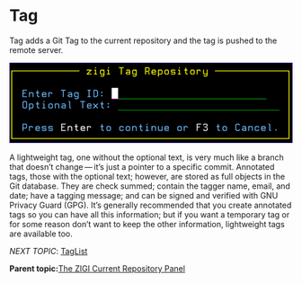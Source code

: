 # Tag

Tag adds a Git Tag to the current repository and the tag is pushed to the remote server.

![](media/g_tag.png)

A lightweight tag, one without the optional text, is very much like a branch that doesn’t change — it’s just a pointer to a specific commit. Annotated tags, those with the optional text; however, are stored as full objects in the Git database. They are check summed; contain the tagger name, email, and date; have a tagging message; and can be signed and verified with GNU Privacy Guard \(GPG\). It’s generally recommended that you create annotated tags so you can have all this information; but if you want a temporary tag or for some reason don’t want to keep the other information, lightweight tags are available too.

*NEXT TOPIC*: [TagList](r_taglist.md)

**Parent topic:**[The ZIGI Current Repository Panel](c_the_zigi_current_repository_panel.md)

